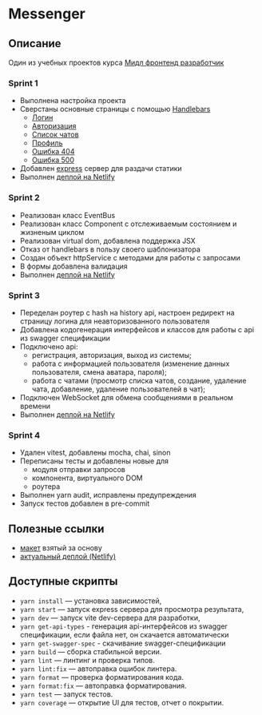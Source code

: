 # Messenger

## Описание

Один из учебных проектов курса [Мидл фронтенд разработчик](https://practicum.yandex.ru/middle-frontend/)

### Sprint 1

- Выполнена настройка проекта
- Сверстаны основные страницы с помощью [Handlebars](https://handlebarsjs.com/guide/#what-is-handlebars)
  - [Логин](https://cosmic-lokum-a24ea1.netlify.app/#/login)
  - [Авторизация](https://cosmic-lokum-a24ea1.netlify.app/#/auth)
  - [Список чатов](https://cosmic-lokum-a24ea1.netlify.app/#/chat)
  - [Профиль](https://cosmic-lokum-a24ea1.netlify.app/#/profile)
  - [Ошибка 404](https://cosmic-lokum-a24ea1.netlify.app/#/error404)
  - [Ошибка 500](https://cosmic-lokum-a24ea1.netlify.app/#/error500)
- Добавлен [express](https://expressjs.com/ru/) сервер для раздачи статики
- Выполнен [деплой на Netlify](https://cosmic-lokum-a24ea1.netlify.app/)

### Sprint 2

- Реализован класс EventBus
- Реализован класс Component с отслеживаемым состоянием и жизненым циклом
- Реализован virtual dom, добавлена поддержка JSX
- Отказ от handlebars в пользу своего шаблонизатора
- Создан объект httpService с методами для работы с запросами
- В формы добавлена валидация
- Выполнен [деплой на Netlify](https://ephemeral-donut-2bacb2.netlify.app/)

### Sprint 3

- Переделан роутер с hash на history api, настроен редирект на страницу логина для неавторизованного пользователя
- Добавлена кодогенерация интерфейсов и классов для работы с api из swagger спецификации
- Подключено api:
  - регистрация, авторизация, выход из системы;
  - работа с информацией пользователя (изменение данных пользователя, смена аватара, пароля);
  - работа с чатами (просмотр списка чатов, создание, удаление чата, добавление, удаление пользователей в чат);
- Подключен WebSocket для обмена сообщениями в реальном времени
- Выполнен [деплой на Netlify](https://silly-granita-2e660f.netlify.app/)

### Sprint 4

- Удален vitest, добавлены mocha, chai, sinon
- Переписаны тесты и добавлены новые для
  - модуля отправки запросов
  - компонента, виртуального DOM
  - роутера
- Выполнен yarn audit, исправлены предупреждения
- Запуск тестов добавлен в pre-commit

## Полезные ссылки

- [макет](<https://www.figma.com/file/frISC71Cb5rSRThFw5DCLb/Chat_external_link-(Copy)?node-id=1%3A502&mode=dev>) взятый за основу
- [актуальный деплой (Netlify)](https://silly-granita-2e660f.netlify.app/)

## Доступные скрипты

- `yarn install` — установка зависимостей,
- `yarn start` — запуск express сервера для просмотра результата,
- `yarn dev` — запуск vite dev-сервера для разработки,
- `yarn get-api-types` - генерация api-интерфейсов из swagger спецификации, если файла нет, он скачается автоматически
- `yarn get-swagger-spec` - скачивание swagger-спецификации
- `yarn build` — сборка стабильной версии.
- `yarn lint` — линтинг и проверка типов.
- `yarn lint:fix` — автоправка ошибок линтера.
- `yarn format` — проверка форматирования кода.
- `yarn format:fix` — автоправка форматирования.
- `yarn test` — запуск тестов.
- `yarn coverage` — открытие UI для тестов, отчет о покрытии.

